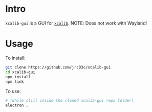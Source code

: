 # Intro

`xcalib-gui` is a GUI for [`xcalib`](https://man.archlinux.org/man/xcalib.1.en). NOTE: Does not work with Wayland!

# Usage

To install:

```bash
git clone https://github.com/jrc03c/xcalib-gui
cd xcalib-gui
npm install
npm link
```

To use:

```bash
# (while still inside the cloned xcalib-gui repo folder)
electron .
```
